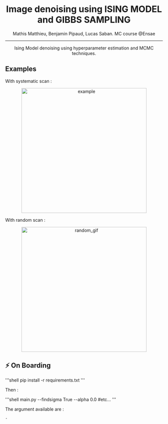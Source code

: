 <h1 align= 'center'>Image denoising using ISING MODEL and GIBBS SAMPLING</h1>

<p align='center'>
Mathis Matthieu, Benjamin Pipaud, Lucas Saban. MC course @Ensae
</p>

---

<p align='center'>
Ising Model denoising using hyperparameter estimation and MCMC techniques.
</p>
         


## Examples

With systematic scan :
<p align="center">
 <img src="https://user-images.githubusercontent.com/73651505/165507759-cb2c4536-662f-4eae-85f7-e6ffce956d67.gif" alt="example" width="400"/>
</p>

With random scan :
<p align="center">
 <img src="https://user-images.githubusercontent.com/73651505/167620431-46334231-9c49-4e89-8b4e-f8c3b5768801.gif" alt="random_gif" width="400"/>
</p>


## ⚡️ On Boarding 

'''shell
pip install -r requirements.txt
'''

Then : 

'''shell
main.py --findsigma True --alpha 0.0 #etc...
'''

The argument available are :

    - 